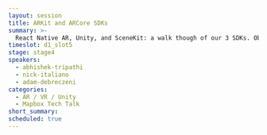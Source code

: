 ```yaml
---
layout: session
title: ARKit and ARCore SDKs
summary: >-
  React Native AR, Unity, and SceneKit: a walk though of our 3 SDKs. Obviously if you are reading this description you have found the spoiler to one of the big announcements at the keynote ;)
timeslot: d1_slot5
stage: stage4
speakers:
  - abhishek-tripathi
  - nick-italiano
  - adam-debreczeni
categories:
  - AR / VR / Unity
  - Mapbox Tech Talk
short_summary: 
scheduled: true
---
```


